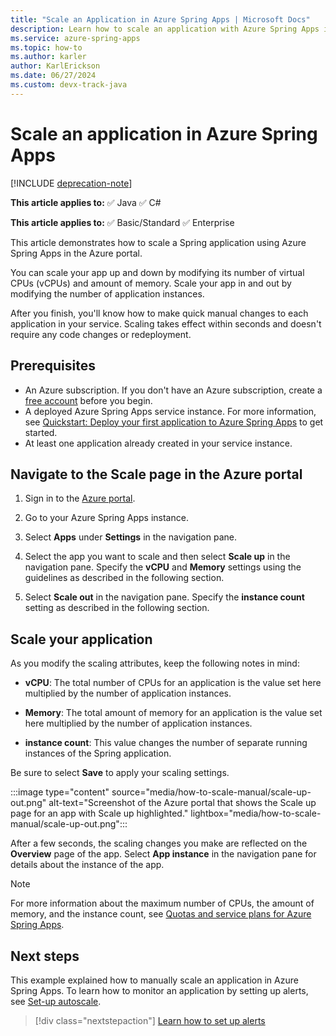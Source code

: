 ```yaml
---
title: "Scale an Application in Azure Spring Apps | Microsoft Docs"
description: Learn how to scale an application with Azure Spring Apps in the Azure portal
ms.service: azure-spring-apps
ms.topic: how-to
ms.author: karler
author: KarlErickson
ms.date: 06/27/2024
ms.custom: devx-track-java
---
```


# Scale an application in Azure Spring Apps

[!INCLUDE [deprecation-note](../includes/deprecation-note.md)]

**This article applies to:** ✅ Java ✅ C#

**This article applies to:** ✅ Basic/Standard ✅ Enterprise

This article demonstrates how to scale a Spring application using Azure Spring Apps in the Azure portal.

You can scale your app up and down by modifying its number of virtual CPUs (vCPUs) and amount of memory. Scale your app in and out by modifying the number of application instances.

After you finish, you'll know how to make quick manual changes to each application in your service. Scaling takes effect within seconds and doesn't require any code changes or redeployment.

## Prerequisites

* An Azure subscription. If you don't have an Azure subscription, create a [free account](https://azure.microsoft.com/free/?WT.mc_id=A261C142F) before you begin.
* A deployed Azure Spring Apps service instance. For more information, see [Quickstart: Deploy your first application to Azure Spring Apps](./quickstart.md) to get started.
* At least one application already created in your service instance.

## Navigate to the Scale page in the Azure portal

1. Sign in to the [Azure portal](https://portal.azure.com).

1. Go to your Azure Spring Apps instance.

1. Select **Apps** under **Settings** in the navigation pane.

1. Select the app you want to scale and then select **Scale up** in the navigation pane. Specify the **vCPU** and **Memory** settings using the guidelines as described in the following section.

1. Select **Scale out** in the navigation pane. Specify the **instance  count** setting as described in the following section.

## Scale your application

As you modify the scaling attributes, keep the following notes in mind:

* **vCPU**: The total number of CPUs for an application is the value set here multiplied by the number of application instances.

* **Memory**: The total amount of memory for an application is the value set here multiplied by the number of application instances.

* **instance count**: This value changes the number of separate running instances of the Spring application.

Be sure to select **Save** to apply your scaling settings.

:::image type="content" source="media/how-to-scale-manual/scale-up-out.png" alt-text="Screenshot of the Azure portal that shows the Scale up page for an app with Scale up highlighted." lightbox="media/how-to-scale-manual/scale-up-out.png":::

After a few seconds, the scaling changes you make are reflected on the **Overview** page of the app. Select **App instance** in the navigation pane for details about the instance of the app.

> [!NOTE]
> For more information about the maximum number of CPUs, the amount of memory, and the instance count, see [Quotas and service plans for Azure Spring Apps](./quotas.md).

## Next steps

This example explained how to manually scale an application in Azure Spring Apps. To learn how to monitor an application by setting up alerts, see [Set-up autoscale](./how-to-setup-autoscale.md).

> [!div class="nextstepaction"]
> [Learn how to set up alerts](./tutorial-alerts-action-groups.md)
